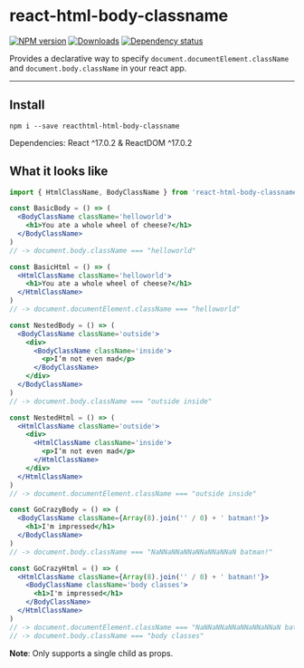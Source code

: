 # react-html-body-classname

[![NPM version][npm-image]][npm-url]
[![Downloads][downloads-image]][npm-url]
[![Dependency status][david-dm-image]][david-dm-url]

Provides a declarative way to specify `document.documentElement.className` and `document.body.className` in your react app.

---

## Install

```
npm i --save reacthtml-html-body-classname
```

Dependencies: React ^17.0.2 & ReactDOM ^17.0.2

## What it looks like

```jsx
import { HtmlClassName, BodyClassName } from 'react-html-body-classname'

const BasicBody = () => (
  <BodyClassName className='helloworld'>
    <h1>You ate a whole wheel of cheese?</h1>
  </BodyClassName>
)
// -> document.body.className === "helloworld"

const BasicHtml = () => (
  <HtmlClassName className='helloworld'>
    <h1>You ate a whole wheel of cheese?</h1>
  </HtmlClassName>
)
// -> document.documentElement.className === "helloworld"

const NestedBody = () => (
  <BodyClassName className='outside'>
    <div>
      <BodyClassName className='inside'>
        <p>I‘m not even mad</p>
      </BodyClassName>
    </div>
  </BodyClassName>
)
// -> document.body.className === "outside inside"

const NestedHtml = () => (
  <HtmlClassName className='outside'>
    <div>
      <HtmlClassName className='inside'>
        <p>I‘m not even mad</p>
      </HtmlClassName>
    </div>
  </HtmlClassName>
)
// -> document.documentElement.className === "outside inside"

const GoCrazyBody = () => (
  <BodyClassName className={Array(8).join('' / 0) + ' batman!'}>
    <h1>I'm impressed</h1>
  </BodyClassName>
)
// -> document.body.className === "NaNNaNNaNNaNNaNNaNNaN batman!"

const GoCrazyHtml = () => (
  <HtmlClassName className={Array(8).join('' / 0) + ' batman!'}>
    <BodyClassName className='body classes'>
      <h1>I'm impressed</h1>
    </BodyClassName>
  </HtmlClassName>
)
// -> document.documentElement.className === "NaNNaNNaNNaNNaNNaNNaN batman!"
// -> document.body.className === "body classes"
```

**Note**: Only supports a single child as props.

[npm-url]: https://npmjs.org/package/react-html-body-classname
[downloads-image]: http://img.shields.io/npm/dm/react-html-body-classname.svg
[npm-image]: http://img.shields.io/npm/v/react-html-body-classname.svg
[david-dm-url]: https://david-dm.org/loliver/react-html-body-classname
[david-dm-image]: https://david-dm.org/loliver/react-html-body-classname.svg
